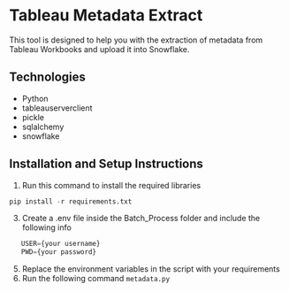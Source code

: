 # Tableau Metadata Extract

This tool is designed to help you with the extraction of metadata from Tableau Workbooks and upload it into Snowflake.

## Technologies
* Python 
* tableauserverclient
* pickle
* sqlalchemy
* snowflake

## Installation and Setup Instructions
 1. Run this command to install the required libraries 
```python
pip install -r requirements.txt
```
 3. Create a .env file inside the Batch_Process folder and include the following info

 ```python
    USER={your username}
    PWD={your password}
```
 5. Replace the environment variables in the script with your requirements
 6. Run the following command
    ```metadata.py```
